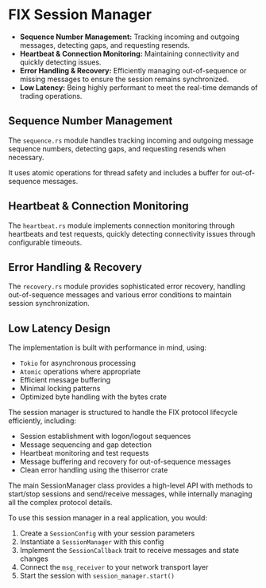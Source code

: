 # FIX Session Manager
 
* **Sequence Number Management:** Tracking incoming and outgoing messages, detecting gaps, and requesting resends.
* **Heartbeat & Connection Monitoring:** Maintaining connectivity and quickly detecting issues.
* **Error Handling & Recovery:** Efficiently managing out-of-sequence or missing messages to ensure the session remains synchronized.
* **Low Latency:** Being highly performant to meet the real-time demands of trading operations.


## Sequence Number Management
The `sequence.rs` module handles tracking incoming and outgoing message sequence numbers, detecting gaps, and requesting resends when necessary. 

It uses atomic operations for thread safety and includes a buffer for out-of-sequence messages.

## Heartbeat & Connection Monitoring

The `heartbeat.rs` module implements connection monitoring through heartbeats and test requests, quickly detecting connectivity issues through configurable timeouts.

## Error Handling & Recovery 

The `recovery.rs` module provides sophisticated error recovery, handling out-of-sequence messages and various error conditions to maintain session synchronization.

## Low Latency Design

The implementation is built with performance in mind, using:

* `Tokio` for asynchronous processing
* `Atomic` operations where appropriate
* Efficient message buffering
* Minimal locking patterns
* Optimized byte handling with the bytes crate

The session manager is structured to handle the FIX protocol lifecycle efficiently, including:

* Session establishment with logon/logout sequences
* Message sequencing and gap detection
* Heartbeat monitoring and test requests
* Message buffering and recovery for out-of-sequence messages
* Clean error handling using the thiserror crate

The main SessionManager class provides a high-level API with methods to start/stop sessions and send/receive messages, while internally managing all the complex protocol details.

To use this session manager in a real application, you would:

1. Create a `SessionConfig` with your session parameters
1. Instantiate a `SessionManager` with this config
1. Implement the `SessionCallback` trait to receive messages and state changes
1. Connect the `msg_receiver` to your network transport layer
1. Start the session with `session_manager.start()`
